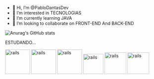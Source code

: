 - 👋 Hi, I’m @PabloDantasDev
- 👀 I’m interested in TECNOLOGIAS
- 🌱 I’m currently learning JAVA 
- 💞️ I’m looking to collaborate on FRONT-END And BACK-END 


<!---
PabloDantasDev/PabloDantasDev is a ✨ special ✨ repository because its `README.md` (this file) appears on your GitHub profile.
You can click the Preview link to take a look at your changes.
--->
![Anurag's GitHub stats](https://github-readme-stats.vercel.app/api?username=PabloDantasDev&theme=outrun&show_icons=true)

ESTUDANDO...


<img src="https://cdn.jsdelivr.net/gh/devicons/devicon/icons/java/java-original-wordmark.svg" alt="rails" width="80" height="80" styl="max-width=100%;"></img>
 <img src="https://cdn.jsdelivr.net/gh/devicons/devicon/icons/html5/html5-original-wordmark.svg" alt="rails" width="80" height="80" styl="max-width=100%;"></img>
 <img src="https://cdn.jsdelivr.net/gh/devicons/devicon/icons/css3/css3-original-wordmark.svg" alt="rails" width="80" height="80" styl="max-width=100%;"></img>
  <img src="https://cdn.jsdelivr.net/gh/devicons/devicon/icons/javascript/javascript-original.svg" alt="rails" width="65 " height="65" styl="max-width=100%;"></img>
  <img src="https://cdn.jsdelivr.net/gh/devicons/devicon/icons/angularjs/angularjs-original.svg" alt="rails" width="70" height="70" styl="max-width=100%;"></img>
 <img src="https://cdn.jsdelivr.net/gh/devicons/devicon/icons/c/c-original.svg" alt="rails" width="70" height="70" styl="max-width=100%;"></img>
